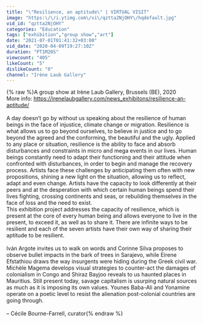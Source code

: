 ```yaml
---
title: "\"Resilience, an aptitude\" | VIRTUAL VISIT"
image: "https:\/\/i.ytimg.com\/vi\/qztta2NjOHY\/hqdefault.jpg"
vid_id: "qztta2NjOHY"
categories: "Education"
tags: ["exhibition","group show","art"]
date: "2021-07-01T01:41:32+03:00"
vid_date: "2020-04-09T19:27:10Z"
duration: "PT1M20S"
viewcount: "405"
likeCount: "5"
dislikeCount: "0"
channel: "Irène Laub Gallery"
---
```

{% raw %}A group show at Irène Laub Gallery, Brussels (BE), 2020<br />More info: <a rel="nofollow" target="blank" href="https://irenelaubgallery.com/news_exhibitons/resilience-an-aptitude/">https://irenelaubgallery.com/news_exhibitons/resilience-an-aptitude/</a><br /><br />A day doesn’t go by without us speaking about the resilience of human beings in the face of injustice, climate change or migration. Resilience is what allows us to go beyond ourselves, to believe in justice and to go beyond the agreed and the conforming, the beautiful and the ugly. Applied to any place or situation, resilience is the ability to face and absorb disturbances and constraints in micro and mega events in our lives. Human beings constantly need to adapt their functioning and their attitude when confronted with disturbances, in order to begin and manage the recovery process. Artists face these challenges by anticipating them often with new propositions, shining a new light on the situation, allowing us to reflect, adapt and even change. Artists have the capacity to look differently at their peers and at the desperation with which certain human beings spend their lives fighting, crossing continents and seas, or rebuilding themselves in the face of loss and the need to exist.<br />This exhibition project addresses the capacity of resilience, which is present at the core of every human being and allows everyone to live in the present, to exceed it, as well as to share it. There are infinite ways to be resilient and each of the seven artists have their own way of sharing their aptitude to be resilient.<br /><br />Iván Argote invites us to walk on words and Corinne Silva proposes to observe bullet impacts in the bark of trees in Sarajevo, while Eirene Efstathiou draws the way insurgents were hiding during the Greek civil war. Michèle Magema develops visual strategies to counter-act the damages of colonialism in Congo and Shiraz Bayjoo reveals to us haunted places in Mauritius. Still present today, savage capitalism is usurping natural sources as much as it is imposing its own values. Younes Baba-Ali and Yonamine operate on a poetic level to resist the alienation post-colonial countries are going through.<br /><br />– Cécile Bourne-Farrell, curator{% endraw %}
